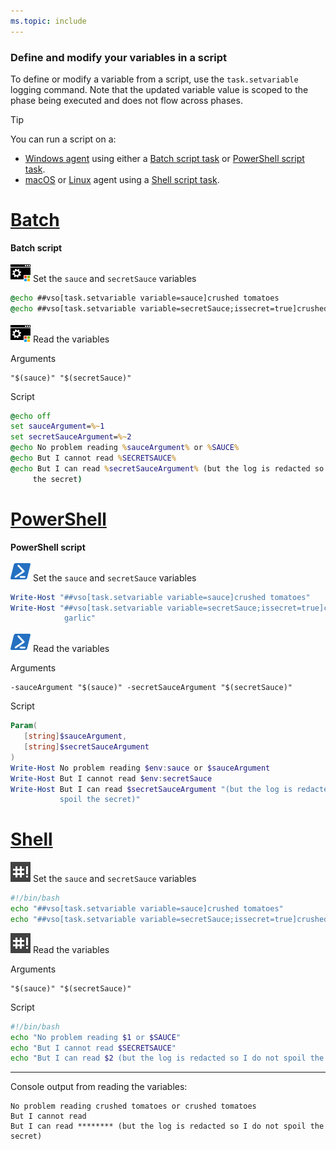 ```yaml
---
ms.topic: include
---
```


<h3 id="set-in-script">Define and modify your variables in a script</h3>

To define or modify a variable from a script, use the `task.setvariable` logging command. Note that the updated variable value is scoped to the phase being executed and does not flow across phases. 

> [!TIP]
> 
> You can run a script on a:
> 
> * [Windows agent](../actions/agents/v2-windows.md) using either a [Batch script task](../tasks/utility/batch-script.md) or [PowerShell script task](../tasks/utility/powershell.md).
> * [macOS](../actions/agents/v2-osx.md) or [Linux](../actions/agents/v2-linux.md) agent using a [Shell script task](../tasks/utility/shell-script.md).



# [Batch](#tab/batch)

**Batch script**

![icon](../tasks/utility/_img/batch-script.png) Set the `sauce` and `secretSauce` variables

```bat
@echo ##vso[task.setvariable variable=sauce]crushed tomatoes
@echo ##vso[task.setvariable variable=secretSauce;issecret=true]crushed tomatoes with garlic
```

![icon](../tasks/utility/_img/batch-script.png) Read the variables

Arguments

```arguments
"$(sauce)" "$(secretSauce)"
```

Script

 ```bat
@echo off
set sauceArgument=%~1
set secretSauceArgument=%~2
@echo No problem reading %sauceArgument% or %SAUCE%
@echo But I cannot read %SECRETSAUCE%
@echo But I can read %secretSauceArgument% (but the log is redacted so I do not spoil
      the secret)
```

# [PowerShell](#tab/powershell)

**PowerShell script**

![icon](../tasks/utility/_img/powershell.png) Set the `sauce` and `secretSauce` variables

```powershell
Write-Host "##vso[task.setvariable variable=sauce]crushed tomatoes"
Write-Host "##vso[task.setvariable variable=secretSauce;issecret=true]crushed tomatoes with
            garlic"
```

![icon](../tasks/utility/_img/powershell.png) Read the variables

Arguments

```arguments
-sauceArgument "$(sauce)" -secretSauceArgument "$(secretSauce)"
```

Script

```powershell
Param(
   [string]$sauceArgument,
   [string]$secretSauceArgument
)
Write-Host No problem reading $env:sauce or $sauceArgument
Write-Host But I cannot read $env:secretSauce
Write-Host But I can read $secretSauceArgument "(but the log is redacted so I do not
           spoil the secret)"
```

# [Shell](#tab/shell)

![icon](../tasks/utility/_img/shell-script.png) Set the `sauce` and `secretSauce` variables

```bash
#!/bin/bash
echo "##vso[task.setvariable variable=sauce]crushed tomatoes"
echo "##vso[task.setvariable variable=secretSauce;issecret=true]crushed tomatoes with garlic"
```

![icon](../tasks/utility/_img/shell-script.png) Read the variables

Arguments

```arguments
"$(sauce)" "$(secretSauce)"
```

Script

```bash
#!/bin/bash
echo "No problem reading $1 or $SAUCE"
echo "But I cannot read $SECRETSAUCE"
echo "But I can read $2 (but the log is redacted so I do not spoil the secret)"
```

---

Console output from reading the variables:

```output
No problem reading crushed tomatoes or crushed tomatoes
But I cannot read 
But I can read ******** (but the log is redacted so I do not spoil the secret)
```

